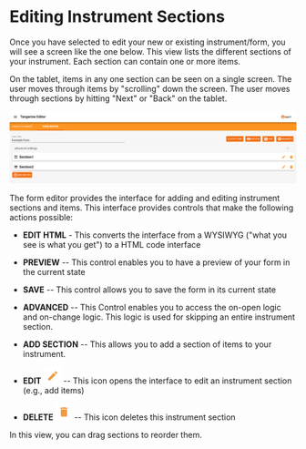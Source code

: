 Editing Instrument Sections
===========================

Once you have selected to edit your new or existing instrument/form, you
will see a screen like the one below. This view lists the different
sections of your instrument. Each section can contain one or more items.

On the tablet, items in any one section can be seen on a single screen.
The user moves through items by "scrolling" down the screen. The user
moves through sections by hitting "Next" or "Back" on the tablet.


<img src="./media/image13.png" width="570">


The form editor provides the interface for adding and editing instrument
sections and items. This interface provides controls that make the
following actions possible:

-   **EDIT HTML** - This converts the interface from a WYSIWYG ("what
    you see is what you get") to a HTML code interface

-   **PREVIEW** -- This control enables you to have a preview of your
    form in the current state

-   **SAVE** -- This control allows you to save the form in its current
    state

-   **ADVANCED** -- This Control enables you to access the on-open logic
    and on-change logic. This logic is used for skipping an entire
    instrument section.

-   **ADD SECTION** -- This allows you to add a section of items to your
    instrument.

-   **EDIT**  <img src="./media/image14.png" height="30">
-- This icon opens the interface to
    edit an instrument section (e.g., add items)

-   **DELETE**  <img src="./media/image15.png" height="30"> -- This icon deletes this instrument
    section

In this view, you can drag sections to reorder them.